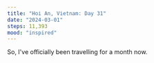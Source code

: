 ```yaml
---
title: "Hoi An, Vietnam: Day 31"
date: "2024-03-01"
steps: 11,393
mood: "inspired"
---
```


So, I've officially been travelling for a month now.
